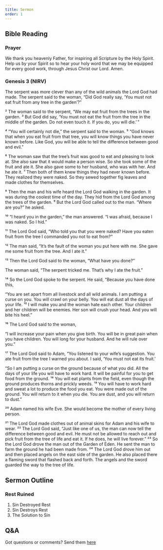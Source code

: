 ```yaml
---
title: Sermon 
order: 1
---
```


## Bible Reading

### Prayer
We thank you heavenly Father, for inspiring all Scripture by the Holy Spirit. Help us by your Spirit so to hear your holy word that we may be equipped for every good work, through Jesus Christ our Lord.  Amen.

### Genesis 3 (NIRV)
The serpent was more clever than any of the wild animals the Lord God had made. The serpent said to the woman, “Did God really say, ‘You must not eat fruit from any tree in the garden’?”

² The woman said to the serpent, “We may eat fruit from the trees in the garden. ³ But God did say, ‘You must not eat the fruit from the tree in the middle of the garden. Do not even touch it. If you do, you will die.’ ”

⁴ “You will certainly not die,” the serpent said to the woman. ⁵ “God knows that when you eat fruit from that tree, you will know things you have never known before. Like God, you will be able to tell the difference between good and evil.”

⁶ The woman saw that the tree’s fruit was good to eat and pleasing to look at. She also saw that it would make a person wise. So she took some of the fruit and ate it. She also gave some to her husband, who was with her. And he ate it. ⁷ Then both of them knew things they had never known before. They realized they were naked. So they sewed together fig leaves and made clothes for themselves.

⁸ Then the man and his wife heard the Lord God walking in the garden. It was during the coolest time of the day. They hid from the Lord God among the trees of the garden. ⁹ But the Lord God called out to the man. “Where are you?” he asked.

¹⁰ “I heard you in the garden,” the man answered. “I was afraid, because I was naked. So I hid.”

¹¹ The Lord God said, “Who told you that you were naked? Have you eaten fruit from the tree I commanded you not to eat from?”

¹² The man said, “It’s the fault of the woman you put here with me. She gave me some fruit from the tree. And I ate it.”

¹³ Then the Lord God said to the woman, “What have you done?”

The woman said, “The serpent tricked me. That’s why I ate the fruit.”

¹⁴ So the Lord God spoke to the serpent. He said, “Because you have done this,

“You are set apart from all livestock
and all wild animals.
I am putting a curse on you.
You will crawl on your belly.
You will eat dust
all the days of your life.
¹⁵ I will make you and the woman hate each other.
Your children and her children will be enemies.
Her son will crush your head.
And you will bite his heel.”

¹⁶ The Lord God said to the woman,

“I will increase your pain when you give birth.
You will be in great pain when you have children.
You will long for your husband.
And he will rule over you.”

¹⁷ The Lord God said to Adam, “You listened to your wife’s suggestion. You ate fruit from the tree I warned you about. I said, ‘You must not eat its fruit.’

“So I am putting a curse on the ground because of what you did.
All the days of your life you will have to work hard.
It will be painful for you to get food from the ground. ¹⁸ You will eat plants from the field,
even though the ground produces thorns and prickly weeds.
¹⁹ You will have to work hard and sweat a lot
to produce the food you eat.
You were made out of the ground.
You will return to it when you die.
You are dust,
and you will return to dust.”

²⁰ Adam named his wife Eve. She would become the mother of every living person.

²¹ The Lord God made clothes out of animal skins for Adam and his wife to wear. ²² The Lord God said, “Just like one of us, the man can now tell the difference between good and evil. He must not be allowed to reach out and pick fruit from the tree of life and eat it. If he does, he will live forever.” ²³ So the Lord God drove the man out of the Garden of Eden. He sent the man to farm the ground he had been made from. ²⁴ The Lord God drove him out and then placed angels on the east side of the garden. He also placed there a flaming sword that flashed back and forth. The angels and the sword guarded the way to the tree of life.

## Sermon Outline

### Rest Ruined
1. Sin Destroyed Rest
2. Sin Destroys Rest
3. The Solution to Sin 

## Q&A
Got questions or comments? Send them [here](https://tinyurl.com/SGHACQuestionsAnswers)
